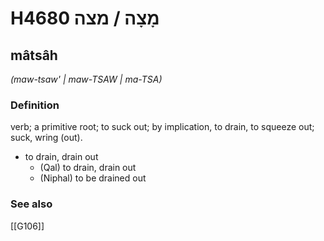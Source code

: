 # H4680 מָצָה / מצה

## mâtsâh

_(maw-tsaw' | maw-TSAW | ma-TSA)_

### Definition

verb; a primitive root; to suck out; by implication, to drain, to squeeze out; suck, wring (out).

- to drain, drain out
    - (Qal) to drain, drain out
    - (Niphal) to be drained out
### See also

[[G106]]

